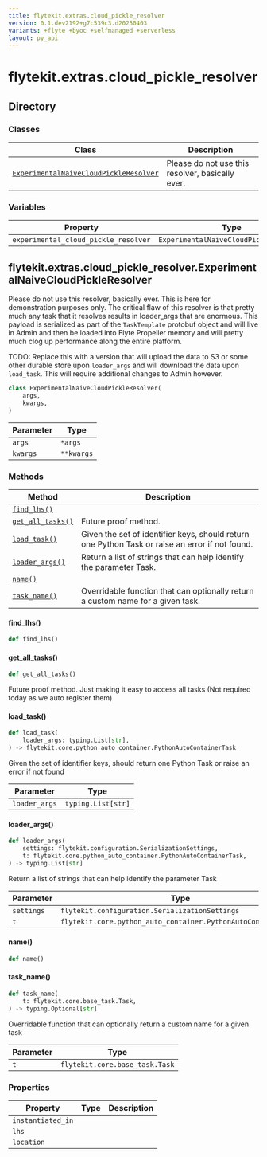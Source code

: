 ```yaml
---
title: flytekit.extras.cloud_pickle_resolver
version: 0.1.dev2192+g7c539c3.d20250403
variants: +flyte +byoc +selfmanaged +serverless
layout: py_api
---
```


# flytekit.extras.cloud_pickle_resolver

## Directory

### Classes

| Class | Description |
|-|-|
| [`ExperimentalNaiveCloudPickleResolver`](.././flytekit.extras.cloud_pickle_resolver#flytekitextrascloud_pickle_resolverexperimentalnaivecloudpickleresolver) | Please do not use this resolver, basically ever. |

### Variables

| Property | Type | Description |
|-|-|-|
| `experimental_cloud_pickle_resolver` | `ExperimentalNaiveCloudPickleResolver` |  |

## flytekit.extras.cloud_pickle_resolver.ExperimentalNaiveCloudPickleResolver

Please do not use this resolver, basically ever. This is here for demonstration purposes only. The critical flaw
of this resolver is that pretty much any task that it resolves results in loader_args that are enormous. This
payload is serialized as part of the ``TaskTemplate`` protobuf object and will live in Admin and then be loaded
into Flyte Propeller memory and will pretty much clog up performance along the entire platform.

TODO: Replace this with a version that will upload the data to S3 or some other durable store upon ``loader_args``
  and will download the data upon ``load_task``. This will require additional changes to Admin however.


```python
class ExperimentalNaiveCloudPickleResolver(
    args,
    kwargs,
)
```
| Parameter | Type |
|-|-|
| `args` | ``*args`` |
| `kwargs` | ``**kwargs`` |

### Methods

| Method | Description |
|-|-|
| [`find_lhs()`](#find_lhs) |  |
| [`get_all_tasks()`](#get_all_tasks) | Future proof method. |
| [`load_task()`](#load_task) | Given the set of identifier keys, should return one Python Task or raise an error if not found. |
| [`loader_args()`](#loader_args) | Return a list of strings that can help identify the parameter Task. |
| [`name()`](#name) |  |
| [`task_name()`](#task_name) | Overridable function that can optionally return a custom name for a given task. |


#### find_lhs()

```python
def find_lhs()
```
#### get_all_tasks()

```python
def get_all_tasks()
```
Future proof method. Just making it easy to access all tasks (Not required today as we auto register them)


#### load_task()

```python
def load_task(
    loader_args: typing.List[str],
) -> flytekit.core.python_auto_container.PythonAutoContainerTask
```
Given the set of identifier keys, should return one Python Task or raise an error if not found


| Parameter | Type |
|-|-|
| `loader_args` | `typing.List[str]` |

#### loader_args()

```python
def loader_args(
    settings: flytekit.configuration.SerializationSettings,
    t: flytekit.core.python_auto_container.PythonAutoContainerTask,
) -> typing.List[str]
```
Return a list of strings that can help identify the parameter Task


| Parameter | Type |
|-|-|
| `settings` | `flytekit.configuration.SerializationSettings` |
| `t` | `flytekit.core.python_auto_container.PythonAutoContainerTask` |

#### name()

```python
def name()
```
#### task_name()

```python
def task_name(
    t: flytekit.core.base_task.Task,
) -> typing.Optional[str]
```
Overridable function that can optionally return a custom name for a given task


| Parameter | Type |
|-|-|
| `t` | `flytekit.core.base_task.Task` |

### Properties

| Property | Type | Description |
|-|-|-|
| `instantiated_in` |  |  |
| `lhs` |  |  |
| `location` |  |  |

